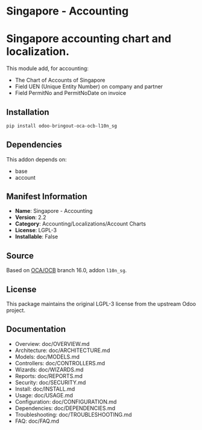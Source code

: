 # Singapore - Accounting


Singapore accounting chart and localization.
=======================================================

This module add, for accounting:
 - The Chart of Accounts of Singapore
 - Field UEN (Unique Entity Number) on company and partner
 - Field PermitNo and PermitNoDate on invoice

    

## Installation

```bash
pip install odoo-bringout-oca-ocb-l10n_sg
```

## Dependencies

This addon depends on:
- base
- account

## Manifest Information

- **Name**: Singapore - Accounting
- **Version**: 2.2
- **Category**: Accounting/Localizations/Account Charts
- **License**: LGPL-3
- **Installable**: False

## Source

Based on [OCA/OCB](https://github.com/OCA/OCB) branch 16.0, addon `l10n_sg`.

## License

This package maintains the original LGPL-3 license from the upstream Odoo project.

## Documentation

- Overview: doc/OVERVIEW.md
- Architecture: doc/ARCHITECTURE.md
- Models: doc/MODELS.md
- Controllers: doc/CONTROLLERS.md
- Wizards: doc/WIZARDS.md
- Reports: doc/REPORTS.md
- Security: doc/SECURITY.md
- Install: doc/INSTALL.md
- Usage: doc/USAGE.md
- Configuration: doc/CONFIGURATION.md
- Dependencies: doc/DEPENDENCIES.md
- Troubleshooting: doc/TROUBLESHOOTING.md
- FAQ: doc/FAQ.md
